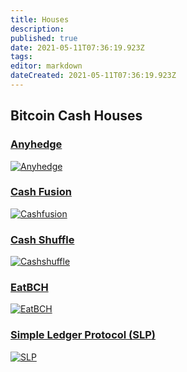 ```yaml
---
title: Houses
description: 
published: true
date: 2021-05-11T07:36:19.923Z
tags: 
editor: markdown
dateCreated: 2021-05-11T07:36:19.923Z
---
```


## Bitcoin Cash Houses

### [Anyhedge](/en/bitcoincash/houses/anyhedge)
[![Anyhedge](https://txstreet.com/static/img/singles/house_logos/anyhedge.png)](/en/bitcoincash/houses/anyhedge)
### [Cash Fusion](/en/bitcoincash/houses/cashfusion)
[![Cashfusion](https://txstreet.com/static/img/singles/house_logos/cashfusion.png)](/en/bitcoincash/houses/cashfusion)
### [Cash Shuffle](/en/bitcoincash/houses/cashshuffle)
[![Cashshuffle](https://txstreet.com/static/img/singles/house_logos/cashshuffle.png)](/en/bitcoincash/houses/cashshuffle)
### [EatBCH](/en/bitcoincash/houses/eatbch)
[![EatBCH](https://txstreet.com/static/img/singles/house_logos/eatbch.png)](/en/bitcoincash/houses/eatbch)
### [Simple Ledger Protocol (SLP)](/en/bitcoincash/houses/slp)
[![SLP](https://txstreet.com/static/img/singles/house_logos/slp.png)](/en/bitcoincash/houses/slp)